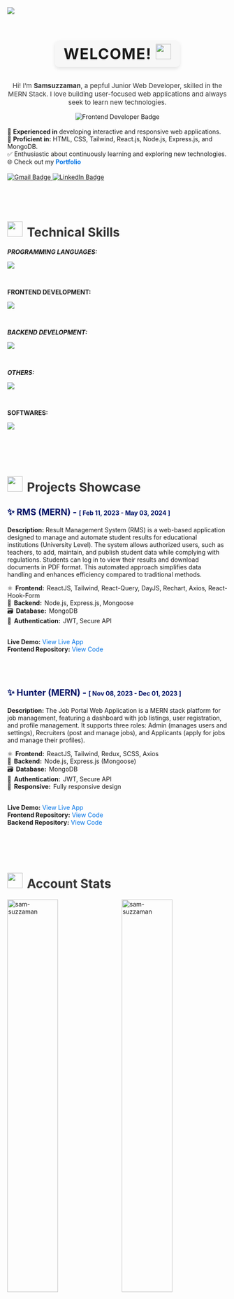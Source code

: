 <img src="https://media.licdn.com/dms/image/D4D16AQFW2ud9oeQFsw/profile-displaybackgroundimage-shrink_350_1400/0/1714556420576?e=1721260800&v=beta&t=iFHz2bU1EsNG_HV6H7lt1ecE-nkHi8NTUu5bMhSN-mE" />

<!-- ======================01.Hero start =====================-->
<div align="center" style="padding-top: 20px;">
  <h2 style="font-size: 34px; font-weight: bold; letter-spacing: 1.5px;">
    <span style="background-color: #f7f7f7; padding: 10px 20px; border-radius: 10px; box-shadow: 0px 4px 8px rgba(0,0,0,0.1);">
      WELCOME! <img src="https://img.icons8.com/doodle/48/000000/handshake.png" width="35">
    </span>
  </h2>
</div>
<div align="center"> <p style="font-size: 15px; color: #333; max-width: 600px; padding-top: 15px;">
    Hi! I’m <strong>Samsuzzaman</strong>, a pepful Junior Web Developer, skilled in the MERN Stack. I love building user-focused web applications and always seek to learn new technologies.
  </p></div>
  
<div align="center">
  <img align="center" src="https://img.shields.io/badge/Frontend_Web_Developer-%231e90ff.svg?style=for-the-badge&logo=developer" alt="Frontend Developer Badge" /> 
</div>
<br>

<div align="left">
  <span style="padding: 10px 0;">
  🧰 <strong>Experienced in</strong> developing interactive and responsive web applications.
  </span> 
  <br>
  <span>
  🚀 <strong>Proficient in:</strong> HTML, CSS, Tailwind, React.js, Node.js, Express.js, and MongoDB.
  </span>
  <br>
  <span>
  ✅ Enthusiastic about continuously learning and exploring new technologies.
  </span>
  <br>
  <span>
  🌐 Check out my <a href="https://sam-suzzaman.github.io/me/" target="_blank" style="color: #0073e6; text-decoration: none;"><strong>Portfolio</strong></a>
  </span>
</div>
<br>
<div align="left">
  <!-- Gmail Badge -->
  <a href="mailto:00samsuzzaman@gmail.com" target="_blank">
    <img src="https://img.shields.io/badge/Email%20Me-D14836?style=for-the-badge&logo=gmail&logoColor=white" alt="Gmail Badge" />
  </a>

  <!-- LinkedIn Badge -->
  <a href="www.linkedin.com/in/md-samsuzzaman-72a937203" target="_blank">
    <img src="https://img.shields.io/badge/Connect_on_LinkedIn-%230077B5.svg?style=for-the-badge&logo=linkedin&logoColor=white" alt="LinkedIn Badge" />
  </a>
</div>
<!-- ======================01. Hero end =====================-->
<br>
<br>

<!-- ======================02.My Skills start =====================-->
<div align="left" style="padding-top: 20px;">
<h1 align="left" style="font-size: 28px; font-weight:bold; color: #333; max-width: 600px;"><img src = "https://c.tenor.com/KvRIHOyJN-sAAAAj/gears-spinning.gif" width = 35 style="margin-right: 10px;">Technical Skills</h1>
</div>

**_PROGRAMMING LANGUAGES:_**

 <p align="left">
  <a href="https://skillicons.dev">
    <img src="https://skillicons.dev/icons?i=js,py" />
  </a>
 </p>
 <br>

**FRONTEND DEVELOPMENT:**

 <p align="left">
   <a href="https://skillicons.dev">
     <img src="https://skillicons.dev/icons?i=html,css,bootstrap,tailwindcss,react,redux" />
   </a>
 </p>
 <br>

**_BACKEND DEVELOPMENT:_**

 <p align="left">
   <a href="https://skillicons.dev">
     <img src="https://skillicons.dev/icons?i=nodejs,express,mongodb" />
   </a>
 </p>
 <br>

**_OTHERS:_**

 <p align="left">
   <a href="https://skillicons.dev">
     <img src="https://skillicons.dev/icons?i=firebase,postman,git,github" />
   </a>
 </p>
 <br>

**SOFTWARES:**

 <p align="left">
   <a href="https://skillicons.dev">
     <img src="https://skillicons.dev/icons?i=photoshop,figma,matlab" />
   </a>
 </p>
 
<br>
<br/>


<!-- ======================03.My Best Projects start =====================-->
<div align="left" style="padding-top: 20px;">
<h1 align="left" style="font-size: 28px; font-weight:bold; color: #333; max-width: 600px;"><img src = "https://c.tenor.com/KvRIHOyJN-sAAAAj/gears-spinning.gif" width = 35 style="margin-right: 10px;">Projects Showcase</h1>
</div>

<!-- ======================03.1.Projects One =====================-->
<div align="left">
  <h3 style="font-size: 20px; font-weight:bold; color: #001166;">
    <strong>✨ RMS (MERN) - <span style="font-size:14px;">[ Feb 11, 2023 - May 03, 2024 ]</span></strong>
  </h3>
    <p>
    <strong>Description:</strong> Result Management System (RMS) is a web-based application designed to manage and automate student results for educational institutions (University Level). The system allows authorized users, such as teachers, to add, maintain, and publish student data while complying with regulations. Students can log in to view their results and download documents in PDF format. This automated approach simplifies data handling and enhances efficiency compared to traditional methods.
  </p>
  <div style="list-style-type: none; padding-left:0;">
    <span style="padding-bottom:0px;">⚛️ <strong style="padding:0 2px">Frontend:</strong> ReactJS, Tailwind, React-Query, DayJS, Rechart, Axios, React-Hook-Form </span> <br>
    <span style="padding-bottom:0px;">🌲 <strong style="padding:0 2px">Backend:</strong> Node.js, Express.js, Mongoose</span> <br>
    <span style="padding-bottom:20px;">🗃️ <strong style="padding:0 2px">Database:</strong> MongoDB</span> <br>
    <span style="padding-bottom:20px;">🔐 <strong style="padding:0 2px">Authentication:</strong> JWT, Secure API</span> <br>
  </div>
  <br>
  <p>
    <strong>Live Demo:</strong> <a href="https://resultsystem.netlify.app/" target="_blank" style="color: #0073e6; text-decoration: none;">View Live App</a><br>
    <strong>Frontend Repository:</strong> <a href="https://github.com/sam-suzzaman/RMS_Client" target="_blank" style="color: #0073e6; text-decoration: none;">View Code</a>
  </p>
</div>
<br>
<!-- ======================03.2.Projects Two =====================-->
<div align="left" style="padding-top:20px">
  <h3 style="font-size: 20px; font-weight:bold; color: #001166;">
    <strong>✨ Hunter (MERN) - <span style="font-size:14px;">[ Nov 08, 2023 - Dec 01, 2023 ]</span></strong>
  </h3>
    <p>
    <strong>Description:</strong> The Job Portal Web Application is a MERN stack platform for job management, featuring a dashboard with job listings, user registration, and profile management. It supports three roles: Admin (manages users and settings), Recruiters (post and manage jobs), and Applicants (apply for jobs and manage their profiles).
  </p>
  <div style="list-style-type: none; padding-left:0;">
    <span style="padding-bottom:5px;">⚛️ <strong style="padding:0 2px">Frontend:</strong> ReactJS, Tailwind, Redux, SCSS, Axios</span> <br>
    <span style="padding-bottom:5px;">🌲 <strong style="padding:0 2px">Backend:</strong> Node.js, Express.js (Mongoose)</span> <br>
    <span style="padding-bottom:5px;">🗃️ <strong style="padding:0 2px">Database:</strong> MongoDB</span> <br>
    <span style="padding-bottom:5px;">🔐 <strong style="padding:0 2px">Authentication:</strong> JWT, Secure API</span> <br>
    <span style="padding-bottom:5px;">📱 <strong style="padding:0 2px">Responsive:</strong> Fully responsive design</span> 
  </div>
  <br>
  <p>
    <strong>Live Demo:</strong> <a href="https://hunter-iota.vercel.app/" target="_blank" style="color: #0073e6; text-decoration: none;">View Live App</a><br>
    <strong>Frontend Repository:</strong> <a href="https://github.com/sam-suzzaman/Hunter-Frontend" target="_blank" style="color: #0073e6; text-decoration: none;">View Code</a><br>
    <strong>Backend Repository:</strong> <a href="https://github.com/sam-suzzaman/Hunter-Backend" target="_blank" style="color: #0073e6; text-decoration: none;">View Code</a>
  </p>
</div>

<br>
<br>

<!-- ======================04. Github Account Statistics start =====================-->
<div align="left" style="padding-top: 20px;">
<h1 align="left" style="font-size: 28px; font-weight:bold; color: #333; max-width: 600px;"><img src = "https://c.tenor.com/LSHKMiRdLggAAAAj/statistics-trending-up.gif" width = 35 style="margin-right: 10px;">Account Stats</h1>
</div>

<div width="100%">
  <img align="left" width="48%" src="https://github-readme-streak-stats.herokuapp.com?user=sam-suzzaman&theme=radical&hide_border=true&date_format=M%20j%5B%2C%20Y%5D" alt="sam-suzzaman" />
  <img align="right" width="48%" src="https://github-readme-stats.vercel.app/api?username=sam-suzzaman&theme=radical&show_icons=true" alt="sam-suzzaman"/>
</div>

<br>
<br>
<br>
